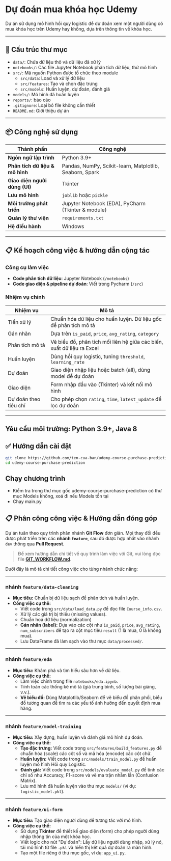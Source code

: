 # Dự đoán mua khóa học Udemy

Dự án sử dụng mô hình hồi quy logistic để dự đoán xem một người dùng có mua khóa học trên Udemy hay không, dựa trên thông tin về khóa học.

---

## 📁 Cấu trúc thư mục

- `data/`: Chứa dữ liệu thô và dữ liệu đã xử lý
- `notebooks/`: Các file Jupyter Notebook phân tích dữ liệu, thử mô hình
- `src/`: Mã nguồn Python được tổ chức theo module
  - `src/data`: Load và xử lý dữ liệu
  - `src/features`: Tạo và chọn đặc trưng
  - `src/models`: Huấn luyện, dự đoán, đánh giá
- `models/`: Mô hình đã huấn luyện
- `reports/`: báo cáo
- `.gitignore`: Loại bỏ file không cần thiết
- `README.md`: Giới thiệu dự án

---

## 📦 Công nghệ sử dụng

| Thành phần | Công nghệ |
|------------|-----------|
| **Ngôn ngữ lập trình** | Python 3.9+ |
| **Phân tích dữ liệu & mô hình** | Pandas, NumPy, Scikit-learn, Matplotlib, Seaborn, Spark |
| **Giao diện người dùng (UI)** | Tkinter |
| **Lưu mô hình** | `joblib` hoặc `pickle` |
| **Môi trường phát triển** | Jupyter Notebook (EDA), PyCharm (Tkinter & module) |
| **Quản lý thư viện** | `requirements.txt` |
| **Hệ điều hành** | Windows |

---

## 📋 Kế hoạch công việc & hướng dẫn cộng tác

### Công cụ làm việc
- **Code phân tích dữ liệu**: Jupyter Notebook (`/notebooks`)
- **Code giao diện & pipeline dự đoán**: Viết trong Pycharm (`/src`)

### Nhiệm vụ chính

| Nhiệm vụ | Mô tả |
|----------|------|
| Tiền xử lý | Chuẩn hóa dữ liệu cho huấn luyện. Dữ liệu gốc để phân tích mô tả |
| Gán nhãn | Dựa trên `is_paid`, `price`, `avg_rating`, `category` |
| Phân tích mô tả | Vẽ biểu đồ, phân tích mối liên hệ giữa các biến, xuất dữ liệu ra Excel |
| Huấn luyện | Dùng hồi quy logistic, tuning `threshold`, `learning_rate` |
| Dự đoán | Giao diện nhập liệu hoặc batch (all), dùng model để dự đoán |
| Giao diện | Form nhập đầu vào (Tkinter) và kết nối mô hình |
| Dự đoán theo tiêu chí | Cho phép chọn `rating`, `time`, `latest_update` để lọc dự đoán |

---
## Yêu cầu môi trường: Python 3.9+, Java 8
## ✅ Hướng dẫn cài đặt

```bash
git clone https://github.com/ten-cua-ban/udemy-course-purchase-prediction.git
cd udemy-course-purchase-prediction
```
## Chạy chương trình
* Kiểm tra trong thư mục gốc udemy-course-purchase-prediction có thư mục Models không, xoá đi nếu Models tồn tại
* Chạy main.py 

## 📋 Phân công công việc & Hướng dẫn đóng góp

Dự án tuân theo quy trình phân nhánh **Git Flow** đơn giản. Mọi thay đổi đều được phát triển trên các **nhánh `feature`**, sau đó được hợp nhất vào nhánh `dev` thông qua **Pull Request**.

> Để xem hướng dẫn chi tiết về quy trình làm việc với Git, vui lòng đọc file **[GIT_WORKFLOW.md](./git_workflow.md)**.

Dưới đây là mô tả chi tiết công việc cho từng nhánh chức năng:

---

### nhánh `feature/data-cleaning`
* **Mục tiêu:** Chuẩn bị dữ liệu sạch để phân tích và huấn luyện.
* **Công việc cụ thể:**
    * Viết code trong `src/data/load_data.py` để đọc file `Course_info.csv`.
    * Xử lý các giá trị bị thiếu (missing values).
    * Chuẩn hoá dữ liệu (normalization)
    * **Gán nhãn (label):** Dựa vào các cột như `is_paid`, `price`, `avg_rating`, `num_subscribers` để tạo ra cột mục tiêu `result` (1 là mua, 0 là không mua).
    * Lưu DataFrame đã làm sạch vào thư mục `data/processed/`.

---

### nhánh `feature/eda`
* **Mục tiêu:** Khám phá và tìm hiểu sâu hơn về dữ liệu.
* **Công việc cụ thể:**
    * Làm việc chính trong file `notebooks/eda.ipynb`.
    * Tính toán các thống kê mô tả (giá trung bình, số lượng bài giảng, v.v.).
    * **Vẽ biểu đồ:** Dùng Matplotlib/Seaborn để vẽ biểu đồ phân phối, biểu đồ tương quan để tìm ra các yếu tố ảnh hưởng đến quyết định mua hàng.

---

### nhánh `feature/model-training`
* **Mục tiêu:** Xây dựng, huấn luyện và đánh giá mô hình dự đoán.
* **Công việc cụ thể:**
    * **Tạo đặc trưng:** Viết code trong `src/features/build_features.py` để chuẩn hóa (scale) các cột số và mã hóa (encode) các cột chữ.
    * **Huấn luyện:** Viết code trong `src/models/train_model.py` để huấn luyện mô hình Hồi quy Logistic.
    * **Đánh giá:** Viết code trong `src/models/evaluate_model.py` để tính các chỉ số như Accuracy, F1-score và vẽ ma trận nhầm lẫn (Confusion Matrix).
    * Lưu mô hình đã huấn luyện vào thư mục `models/` (ví dụ: `logistic_model.pkl`).

---

### nhánh `feature/ui-form`
* **Mục tiêu:** Tạo giao diện người dùng để tương tác với mô hình.
* **Công việc cụ thể:**
    * Sử dụng **Tkinter** để thiết kế giao diện (form) cho phép người dùng nhập thông tin của một khóa học.
    * Viết logic cho nút "Dự đoán": Lấy dữ liệu người dùng nhập, xử lý nó, tải mô hình từ file `.pkl` và hiển thị kết quả dự đoán ra màn hình.
    * Tạo một file riêng ở thư mục gốc, ví dụ: `app_ui.py`.

